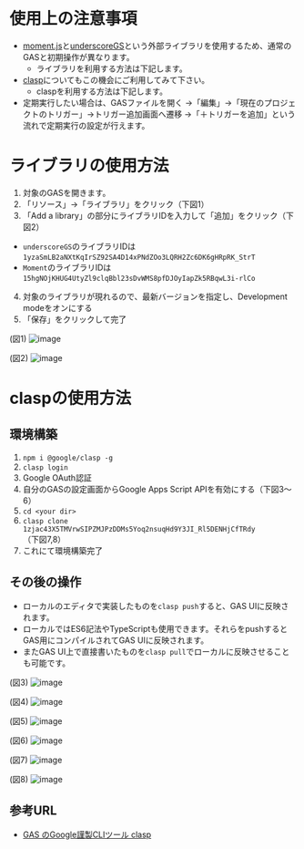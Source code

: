 # 使用上の注意事項
- [moment.js](https://momentjs.com/)と[underscoreGS](https://sites.google.com/site/scriptsexamples/custom-methods/underscoregs)という外部ライブラリを使用するため、通常のGASと初期操作が異なります。
  - ライブラリを利用する方法は下記します。
- [clasp](https://github.com/google/clasp)についてもこの機会にご利用してみて下さい。
  - claspを利用する方法は下記します。
- 定期実行したい場合は、GASファイルを開く →「編集」→「現在のプロジェクトのトリガー」→トリガー追加画面へ遷移 →「＋トリガーを追加」という流れで定期実行の設定が行えます。

# ライブラリの使用方法
1. 対象のGASを開きます。
2. 「リソース」→「ライブラリ」をクリック（下図1）
3. 「Add a library」の部分にライブラリIDを入力して「追加」をクリック（下図2）
  - `underscoreGS`のライブラリIDは`1yzaSmLB2aNXtKqIrSZ92SA4D14xPNdZOo3LQRH2Zc6DK6gHRpRK_StrT`
  - `Moment`のライブラリIDは`15hgNOjKHUG4UtyZl9clqBbl23sDvWMS8pfDJOyIapZk5RBqwL3i-rlCo`
4. 対象のライブラリが現れるので、最新バージョンを指定し、Development modeをオンにする
5. 「保存」をクリックして完了

(図1)
![image](https://user-images.githubusercontent.com/48205005/70034226-309cb000-15f4-11ea-9954-d077db9b6c20.png)

(図2)
![image](https://user-images.githubusercontent.com/48205005/70034677-e8ca5880-15f4-11ea-8e17-47ee90420857.png)

# claspの使用方法
## 環境構築
1. `npm i @google/clasp -g`
2. `clasp login`
3. Google OAuth認証
4. 自分のGASの設定画面からGoogle Apps Script APIを有効にする（下図3〜6）
5. `cd <your dir>`
6. `clasp clone 1zjac43X5TMVrwSIPZMJPzDDMs5Yoq2nsuqHd9Y3JI_Rl5DENHjCfTRdy`（下図7,8）
7. これにて環境構築完了

## その後の操作
- ローカルのエディタで実装したものを`clasp push`すると、GAS UIに反映されます。
- ローカルではES6記法やTypeScriptも使用できます。それらをpushするとGAS用にコンパイルされてGAS UIに反映されます。
- またGAS UI上で直接書いたものを`clasp pull`でローカルに反映させることも可能です。

(図3)
![image](https://user-images.githubusercontent.com/48205005/70035164-b53bfe00-15f5-11ea-92ad-fc9727626406.png)

(図4)
![image](https://user-images.githubusercontent.com/48205005/70035520-5460f580-15f6-11ea-9422-526d1d20154b.png)

(図5)
![image](https://user-images.githubusercontent.com/48205005/70035535-5aef6d00-15f6-11ea-80cd-d0cf2ecda406.png)

(図6)
![image](https://user-images.githubusercontent.com/48205005/70035554-680c5c00-15f6-11ea-925f-2feef4238842.png)

(図7)
![image](https://user-images.githubusercontent.com/48205005/70035687-b3bf0580-15f6-11ea-876e-46a129e88b0a.png)

(図8)
![image](https://user-images.githubusercontent.com/48205005/70035763-d9e4a580-15f6-11ea-876d-fc4decb5c4b4.png)


## 参考URL
- [GAS のGoogle謹製CLIツール clasp](https://qiita.com/HeRo/items/4e65dcc82783b2766c03)